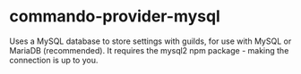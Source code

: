 # commando-provider-mysql
Uses a MySQL database to store settings with guilds, for use with MySQL or MariaDB (recommended). It requires the mysql2 npm package - making the connection is up to you.
